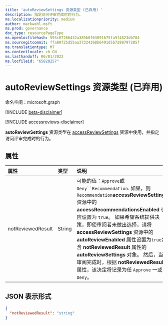 ```yaml
---
title: 'autoReviewSettings 资源类型 (已弃用) '
description: 指定访问评审完成时的行为。
ms.localizationpriority: medium
author: markwahl-msft
ms.prod: governance
doc_type: resourcePageType
ms.openlocfilehash: 593c07266432a389b0f63891675fa9f4823db784
ms.sourcegitcommit: ffa80f25d55aa37324368b6491d5b7288797285f
ms.translationtype: MT
ms.contentlocale: zh-CN
ms.lasthandoff: 06/01/2022
ms.locfileid: "65820257"
---
```

# <a name="autoreviewsettings-resource-type-deprecated"></a>autoReviewSettings 资源类型 (已弃用) 

命名空间：microsoft.graph

[!INCLUDE [beta-disclaimer](../../includes/beta-disclaimer.md)]

[!INCLUDE [accessreviews-disclaimer](../../includes/accessreviews-disclaimer.md)]

**autoReviewSettings** 资源类型在 [accessReviewSettings](accessreviewsettings.md) 资源中使用，并指定访问评审完成时的行为。    

## <a name="properties"></a>属性

| 属性 | 类型 | 说明 |
| :------- | :--- | :---------- |
| notReviewedResult | String | 可能的值：`Approve`或 `Deny``Recommendation`.  如果，则 `Recommendation`**accessReviewSettings** 资源中的 **accessRecommendationsEnabled** 也应设置为 `true`。 如果希望系统提供决策，即使审阅者未做出选择，请将 **accessReviewSettings** 资源中的 **autoReviewEnabled** 属性设置为`true`包含 **notReviewedResult** 属性的 **autoReviewSettings** 对象。 然后，当审阅完成时，根据 **notReviewedResult** 属性，该决定将记录为任 `Approve` 一或 `Deny`。|

## <a name="json-representation"></a>JSON 表示形式

<!-- {
  "blockType": "resource",
  "@odata.type": "microsoft.graph.autoReviewSettings"
}-->
```json
{
  "notReviewedResult": "string"
}
```
<!-- uuid: 8fcb5dbc-d5aa-4681-8e31-b001d5168d79
2015-10-25 14:57:30 UTC -->
<!--
{
  "type": "#page.annotation",
  "description": "autoReviewSettings resource",
  "keywords": "",
  "section": "documentation",
  "tocPath": "",
  "suppressions": []
}
-->
